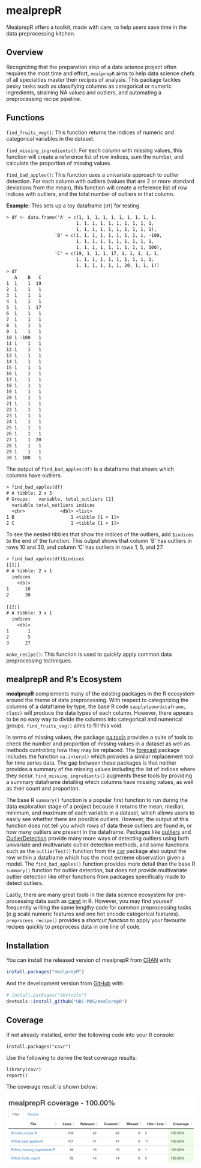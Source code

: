 
<!-- README.md is generated from README.Rmd. Please edit that file -->

# mealprepR

<!-- badges: start -->

<!-- badges: end -->

MealprepR offers a toolkit, made with care, to help users save time in
the data preprocessing kitchen.

## Overview

Recognizing that the preparation step of a data science project often
requires the most time and effort, `mealprepR` aims to help data science
chefs of all specialties master their recipes of analysis. This package
tackles pesky tasks such as classifying columns as categorical or
numeric ingredients, straining NA values and outliers, and automating a
preprocessing recipe pipeline.

## Functions

`find_fruits_veg()`: This function returns the indices of numeric and
categorical variables in the dataset.

`find_missing_ingredients()`: For each column with missing values, this
function will create a reference list of row indices, sum the number,
and calculate the proportion of missing values.

`find_bad_apples()`: This function uses a univariate approach to outlier
detection. For each column with outliers (values that are 2 or more
standard deviations from the mean), this function will create a
reference list of row indices with outliers, and the total number of
outliers in that column.

**Example:** This sets up a toy dataframe (`df`) for testing.

    > df <- data.frame('A' = c(1, 1, 1, 1, 1, 1, 1, 1, 1, 1,
                              1, 1, 1, 1, 1, 1, 1, 1, 1, 1,
                              1, 1, 1, 1, 1, 1, 1, 1, 1, 1),
                      'B' = c(1, 1, 1, 1, 1, 1, 1, 1, 1, -100,
                              1, 1, 1, 1, 1, 1, 1, 1, 1, 1,
                              1, 1, 1, 1, 1, 1, 1, 1, 1, 100),
                      'C' = c(19, 1, 1, 1, 17, 1, 1, 1, 1, 1,
                              1, 1, 1, 1, 1, 1, 1, 1, 1, 1,
                              1, 1, 1, 1, 1, 1, 20, 1, 1, 1))
    > df
       A    B   C
    1  1    1  19
    2  1    1   1
    3  1    1   1
    4  1    1   1
    5  1    1  17
    6  1    1   1
    7  1    1   1
    8  1    1   1
    9  1    1   1
    10 1 -100   1
    11 1    1   1
    12 1    1   1
    13 1    1   1
    14 1    1   1
    15 1    1   1
    16 1    1   1
    17 1    1   1
    18 1    1   1
    19 1    1   1
    20 1    1   1
    21 1    1   1
    22 1    1   1
    23 1    1   1
    24 1    1   1
    25 1    1   1
    26 1    1   1
    27 1    1  20
    28 1    1   1
    29 1    1   1
    30 1  100   1

The output of `find_bad_apples(df)` is a dataframe that shows which
columns have outliers.

    > find_bad_apples(df)
    # A tibble: 2 x 3
    # Groups:   variable, total_outliers [2]
      variable total_outliers indices         
      <chr>             <dbl> <list>          
    1 B                     1 <tibble [1 × 1]>
    2 C                     1 <tibble [1 × 1]>

To see the nested tibbles that show the indices of the outliers, add
`$indices` to the end of the function. This output shows that column ‘B’
has outliers in rows 10 and 30, and column ‘C’ has outliers in rows 1,
5, and 27.

    > find_bad_apples(df)$indices
    [[1]]
    # A tibble: 2 x 1
      indices
        <dbl>
    1      10
    2      30
    
    [[2]]
    # A tibble: 3 x 1
      indices
        <dbl>
    1       1
    2       5
    3      27

`make_recipe()`: This function is used to quickly apply common data
preprocessing techniques.

## mealprepR and R’s Ecosystem

**mealprepR** complements many of the existing packages in the R
ecosystem around the theme of data preprocessing. With respect to
categorizing the columns of a dataframe by type, the base R code
`sapply(yourdataframe, class)` will produce the data types of each
column. However, there appears to be no easy way to divide the columns
into categorical and numerical groups. `find_fruits_veg()` aims to fill
this void.

In terms of missing values, the package
[na.tools](https://cran.r-project.org/web/packages/na.tools/na.tools.pdf)
provides a suite of tools to check the number and proportion of missing
values in a dataset as well as methods controlling how they may be
replaced. The
[forecast](https://cloud.r-project.org/web/packages/forecast/forecast.pdf)
package includes the function `na.interp()` which provides a similar
replacement tool for time series data. The gap between these packages is
that neither provides a summary of the missing values including the list
of indices where they occur. `find_missing_ingredients()` augments these
tools by providing a summary dataframe detailing which columns have
missing values, as well as their count and proportion.

The base R `summary()` function is a popular first function to run
during the data exploration stage of a project because it returns the
mean, median, minimum, and maximum of each variable in a dataset, which
allows users to easily see whether there are possible outliers. However,
the output of this function does not tell you which rows of data these
outliers are found in, or how many outliers are present in the
dataframe. Packages like
[outliers](https://cran.r-project.org/web/packages/outliers/outliers.pdf)
and
[OutlierDetection](https://cran.r-project.org/web/packages/OutlierDetection/OutlierDetection.pdf)
provide many more ways of detecting outliers using both univariate and
multivariate outlier detection methods, and some functions such as the
`outlierTest()` function from the
[car](https://cran.r-project.org/web/packages/car/car.pdf) package also
output the row within a dataframe which has the most extreme observation
given a model. The `find_bad_apples()` function provides more detail
than the base R `summary()` function for outlier detection, but does not
provide multivariate outlier detection like other functions from
packages specifically made to detect outliers.

Lastly, there are many great tools in the data science ecosystem for
pre-processing data such as
[caret](https://cran.r-project.org/web/packages/caret/caret.pdf) in R.
However, you may find yourself frequently writing the same lengthy code
for common preprocessing tasks (e.g scale numeric features and one hot
encode categorical features). `preprocess_recipe()` provides a *shortcut
function* to apply your favourite recipes quickly to preprocess data in
one line of code.

## Installation

You can install the released version of mealprepR from
[CRAN](https://CRAN.R-project.org) with:

``` r
install.packages("mealprepR")
```

And the development version from [GitHub](https://github.com/) with:

``` r
# install.packages("devtools")
devtools::install_github("UBC-MDS/mealprepR")
```

## Coverage

If not already installed, enter the following code into your R console:

    install.packages("covr")

Use the following to derive the test coverage results:

    library(covr)
    report()

The coverage result is shown below:

<img src='img/R_coverage.png' width = 800 />
